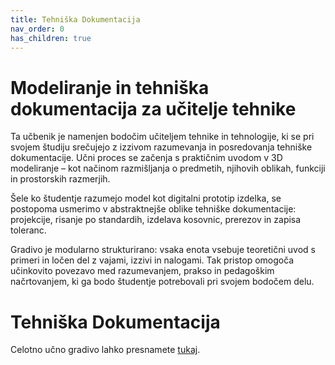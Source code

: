 ```yaml
---
title: Tehniška Dokumentacija
nav_order: 0
has_children: true
---
```


# Modeliranje in tehniška dokumentacija za učitelje tehnike

Ta učbenik je namenjen bodočim učiteljem tehnike in tehnologije, ki se pri svojem študiju srečujejo z izzivom razumevanja in posredovanja tehniške dokumentacije. Učni proces se začenja s praktičnim uvodom v 3D modeliranje – kot načinom razmišljanja o predmetih, njihovih oblikah, funkciji in prostorskih razmerjih.

Šele ko študentje razumejo model kot digitalni prototip izdelka, se postopoma usmerimo v abstraktnejše oblike tehniške dokumentacije: projekcije, risanje po standardih, izdelava kosovnic, prerezov in zapisa toleranc.

Gradivo je modularno strukturirano: vsaka enota vsebuje teoretični uvod s primeri in ločen del z vajami, izzivi in nalogami. Tak pristop omogoča učinkovito povezavo med razumevanjem, prakso in pedagoškim načrtovanjem, ki ga bodo študentje potrebovali pri svojem bodočem delu.

# Tehniška Dokumentacija

Celotno učno gradivo lahko presnamete [tukaj](./pdf/Modeliranje_in_tehniska_dokumentacija.pdf).
